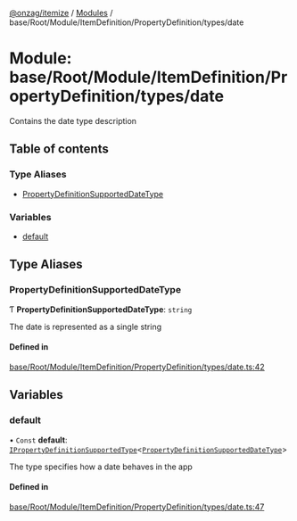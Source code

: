 [@onzag/itemize](../README.md) / [Modules](../modules.md) / base/Root/Module/ItemDefinition/PropertyDefinition/types/date

# Module: base/Root/Module/ItemDefinition/PropertyDefinition/types/date

Contains the date type description

## Table of contents

### Type Aliases

- [PropertyDefinitionSupportedDateType](base_Root_Module_ItemDefinition_PropertyDefinition_types_date.md#propertydefinitionsupporteddatetype)

### Variables

- [default](base_Root_Module_ItemDefinition_PropertyDefinition_types_date.md#default)

## Type Aliases

### PropertyDefinitionSupportedDateType

Ƭ **PropertyDefinitionSupportedDateType**: `string`

The date is represented as a single string

#### Defined in

[base/Root/Module/ItemDefinition/PropertyDefinition/types/date.ts:42](https://github.com/onzag/itemize/blob/73e0c39e/base/Root/Module/ItemDefinition/PropertyDefinition/types/date.ts#L42)

## Variables

### default

• `Const` **default**: [`IPropertyDefinitionSupportedType`](../interfaces/base_Root_Module_ItemDefinition_PropertyDefinition_types.IPropertyDefinitionSupportedType.md)\<[`PropertyDefinitionSupportedDateType`](base_Root_Module_ItemDefinition_PropertyDefinition_types_date.md#propertydefinitionsupporteddatetype)\>

The type specifies how a date behaves in the app

#### Defined in

[base/Root/Module/ItemDefinition/PropertyDefinition/types/date.ts:47](https://github.com/onzag/itemize/blob/73e0c39e/base/Root/Module/ItemDefinition/PropertyDefinition/types/date.ts#L47)
